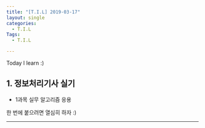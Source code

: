 ```yaml
---
title: "[T.I.L] 2019-03-17"
layout: single
categories:
  - T.I.L
Tags:
  - T.I.L

---
```

Today I learn :)  

   
## 1. 정보처리기사 실기  
* 1과목 실무 알고리즘 응용  
  
한 번에 붙으려면 열심히 하자 :)  
  




---



